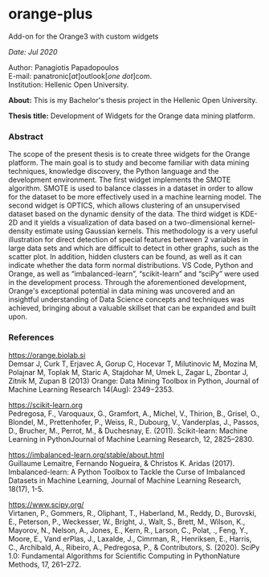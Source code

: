 # orange-plus
Add-on for the Orange3 with custom widgets

*Date: Jul 2020*

Author: Panagiotis Papadopoulos  
E-mail: panatronic[*at*]outlook[*one dot*]com.  
Institution: Hellenic Open University.  

**About:**  This is my Bachelor's thesis project in the Hellenic Open University.

**Thesis title:** Development of Widgets for the Orange data mining platform.

### **Abstract**  
The scope of the present thesis is to create three widgets for the Orange platform. The main goal is to study and become familiar with data mining techniques, knowledge discovery, the Python language and the development environment. The first widget implements the SMOTE algorithm. SMOTE is used to balance classes in a dataset in order to allow for the dataset to be more effectively used in a machine learning model. The second widget is OPTICS, which allows clustering of an unsupervised dataset based on the dynamic density of the data. The third widget is KDE-2D and it yields a visualization of data based on a two-dimensional kernel-density estimate using Gaussian kernels. This methodology is a very useful illustration for direct detection of special features between 2 variables in large data sets and which are difficult to detect in other graphs, such as the scatter plot. In addition, hidden clusters can be found, as well as it can indicate whether the data form normal distributions. VS Code, Python and Orange, as well as “imbalanced-learn”, “scikit-learn” and “sciPy” were used in the development process. Through the aforementioned development, Orange's exceptional potential in data mining was uncovered and an insightful understanding of Data Science concepts and techniques was achieved, bringing about a valuable skillset that can be expanded and built upon.

### **References**
https://orange.biolab.si  
Demsar J, Curk T, Erjavec A, Gorup C, Hocevar T, Milutinovic M, Mozina M, Polajnar M, Toplak M, Staric A, Stajdohar M, Umek L, Zagar L, Zbontar J, Zitnik M, Zupan B (2013) Orange: Data Mining Toolbox in Python, Journal of Machine Learning Research 14(Aug): 2349−2353.

https://scikit-learn.org  
Pedregosa, F., Varoquaux, G., Gramfort, A., Michel, V., Thirion, B., Grisel, O., Blondel, M., Prettenhofer, P., Weiss, R., Dubourg, V., Vanderplas, J., Passos, D., Brucher, M., Perrot, M., & Duchesnay, E. (2011). Scikit-learn: Machine Learning in PythonJournal of Machine Learning Research, 12, 2825–2830.

https://imbalanced-learn.org/stable/about.html  
Guillaume Lemaitre, Fernando Nogueira, & Christos K. Aridas (2017). Imbalanced-learn: A Python Toolbox to Tackle the Curse of Imbalanced Datasets in Machine Learning, Journal of Machine Learning Research, 18(17), 1-5.

https://www.scipy.org/  
Virtanen, P., Gommers, R., Oliphant, T., Haberland, M., Reddy, D., Burovski, E., Peterson, P., Weckesser, W., Bright, J., Walt, S., Brett, M., Wilson, K., Mayorov, N., Nelson, A., Jones, E., Kern, R., Larson, C., Polat, ., Feng, Y., Moore, E., Vand erPlas, J., Laxalde, J., Cimrman, R., Henriksen, E., Harris, C., Archibald, A., Ribeiro, A., Pedregosa, P., & Contributors, S. (2020). SciPy 1.0: Fundamental Algorithms for Scientific Computing in PythonNature Methods, 17, 261–272.
